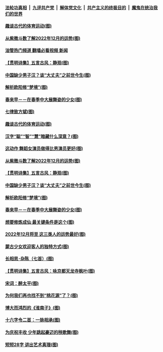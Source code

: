 ####  [法轮功真相](../../../../basic/blob/master/README.md?t=11291302) &nbsp;|&nbsp; [九评共产党](../../../../9ping.md/blob/master/README.md?t=11291302) &nbsp;|&nbsp; [解体党文化](../../../../jtdwh.md/blob/master/README.md?t=11291302)  &nbsp;|&nbsp; [共产主义的终极目的](../../../../gczydzjmd.md/blob/master/README.md?t=11291302) &nbsp;|&nbsp; [魔鬼在统治我们的世界](../../../../mgztzwmdsj.md/blob/master/README.md?t=11291302) 

#### [趣谈古代的体育运动(图)](../pages/p7/1022417.md?t=11291302) 

#### [从紫微斗数了解2022年12月的运势(图)](../pages/p7/1022464.md?t=11291302) 

#### [油管热门频道 翻墙必看视频 新闻](http://129.146.143.75:81/youtube.html?11291302)

#### [【贯明诗集】五言古风：静观(图)](../pages/p7/1022758.md?t=11291302) 

#### [中国缺少男子汉？谈“大丈夫”之前世今生(图)](../pages/p7/1022616.md?t=11291302) 

#### [解析欧阳修“梦境”(图)](../pages/p7/1022302.md?t=11291302) 

#### [春来早－－在春季中大展舞姿的少女(图)](../pages/p7/1019896.md?t=11291302) 

#### [七律致方斌(图)](../pages/p7/1022343.md?t=11291302) 

#### [趣谈古代的体育运动(图)](../pages/p7/1022417.md?t=11291302) 

#### [汉字“聪”“智”“慧”暗藏什么深意？﻿(图)](../pages/p7/1022069.md?t=11291302) 

#### [这动作 舞蹈女演员做得比男演员更好(图)](../pages/p7/1022369.md?t=11291302) 

#### [从紫微斗数了解2022年12月的运势(图)](../pages/p7/1022464.md?t=11291302) 

#### [【贯明诗集】五言古风：静观(图)](../pages/p7/1022758.md?t=11291302) 

#### [中国缺少男子汉？谈“大丈夫”之前世今生(图)](../pages/p7/1022616.md?t=11291302) 

#### [解析欧阳修“梦境”(图)](../pages/p7/1022302.md?t=11291302) 

#### [春来早－－在春季中大展舞姿的少女(图)](../pages/p7/1019896.md?t=11291302) 

#### [想要修炼成仙 最关键条件是这个(图)](../pages/p7/1022550.md?t=11291302) 

#### [2022年12月将至 这三类人的运势最好(图)](../pages/p7/1022435.md?t=11291302) 

#### [蒙古少女欢迎客人的独特方式(图)](../pages/p7/1019894.md?t=11291302) 

#### [长相思･杂陈（七首）(图)](../pages/p7/1022587.md?t=11291302) 

#### [【贯明诗集】五言古风：咏京都天龙寺枫叶(图)](../pages/p7/1022653.md?t=11291302) 

#### [宋词：醉太平(图)](../pages/p7/1022558.md?t=11291302) 

#### [为何我们再也找不到“桃花源”了？(图)](../pages/p7/1022074.md?t=11291302) 

#### [博大而鸿烈的《淮南子》(图)](../pages/p7/1022450.md?t=11291302) 

#### [十六字令二首：一脉相承(图)](../pages/p7/1022513.md?t=11291302) 

#### [为庆祝丰收 少年跳起豪迈的秧歌舞(图)](../pages/p7/1019895.md?t=11291302) 

#### [短短28字 讲出艺术真理(图)](../pages/p7/1022232.md?t=11291302) 

<img src='http://gfw-breaker.win/goodnews/indexes/p7.md' width='0px' height='0px'/>
